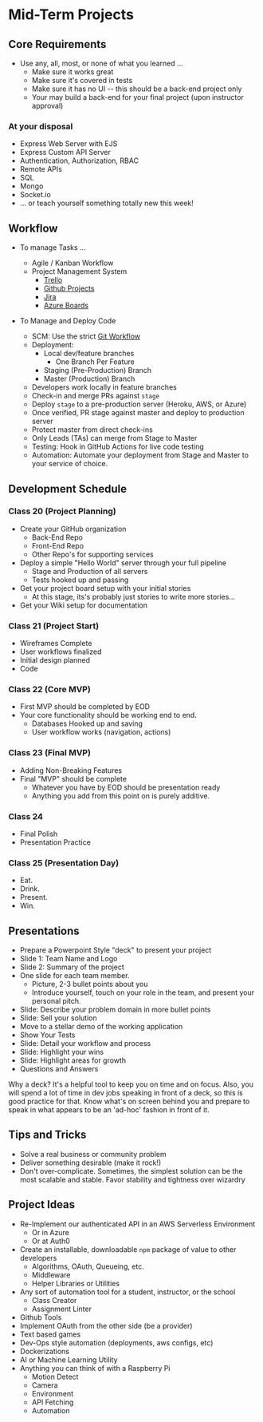 # Mid-Term Projects

## Core Requirements

- Use any, all, most, or none of what you learned ...
  - Make sure it works great
  - Make sure it's covered in tests
  - Make sure it has no UI -- this should be a back-end project only
  - Your may build a back-end for your final project (upon instructor approval)

### At your disposal

- Express Web Server with EJS
- Express Custom API Server
- Authentication, Authorization, RBAC
- Remote APIs
- SQL
- Mongo
- Socket.io
- ... or teach yourself something totally new this week!

## Workflow

- To manage Tasks ...
  - Agile / Kanban Workflow
  - Project Management System
    - [Trello](https://trello.com/b/2GAur1IN/open-shelf-a-book-wiki?menu=filter&filter=label:Lab%2014)
    - [Github Projects](https://help.github.com/articles/about-project-boards/)
    - [Jira](https://www.atlassian.com/software/jira)
    - [Azure Boards](https://azure.microsoft.com/en-us/services/devops/boards/)

- To Manage and Deploy Code
  - SCM: Use the strict [Git Workflow](https://www.atlassian.com/git/tutorials/comparing-workflows/gitflow-workflow)
  - Deployment:
    - Local dev/feature branches
      - One Branch Per Feature
    - Staging (Pre-Production) Branch
    - Master (Production) Branch
  - Developers work locally in feature branches
  - Check-in and merge PRs against `stage`
  - Deploy `stage` to a pre-production server (Heroku, AWS, or Azure)
  - Once verified, PR stage against master and deploy to production server
  - Protect master from direct check-ins
  - Only Leads (TAs) can merge from Stage to Master
  - Testing: Hook in GitHub Actions for live code testing
  - Automation: Automate your deployment from Stage and Master to your service of choice.

## Development Schedule

### Class 20 (Project Planning)

- Create your GitHub organization
  - Back-End Repo
  - Front-End Repo
  - Other Repo's for supporting services
- Deploy a simple "Hello World" server through your full pipeline
  - Stage and Production of all servers
  - Tests hooked up and passing
- Get your project board setup with your initial stories
  - At this stage, its's probably just stories to write more stories...
- Get your Wiki setup for documentation

### Class 21 (Project Start)

- Wireframes Complete
- User workflows finalized
- Initial design planned
- Code

### Class 22 (Core MVP)

- First MVP should be completed by EOD
- Your core functionality should be working end to end.
  - Databases Hooked up and saving
  - User workflow works (navigation, actions)

### Class 23 (Final MVP)

- Adding Non-Breaking Features
- Final "MVP" should be complete
  - Whatever you have by EOD should be presentation ready
  - Anything you add from this point on is purely additive.

### Class 24

- Final Polish
- Presentation Practice

### Class 25 (Presentation Day)

- Eat.
- Drink.
- Present.
- Win.

## Presentations

- Prepare a Powerpoint Style "deck" to present your project
- Slide 1: Team Name and Logo
- Slide 2: Summary of the project
- One slide for each team member.
  - Picture, 2-3 bullet points about you
  - Introduce yourself, touch on your role in the team, and present your personal pitch.
- Slide: Describe your problem domain in more bullet points
- Slide: Sell your solution
- Move to a stellar demo of the working application
- Show Your Tests
- Slide: Detail your workflow and process
- Slide: Highlight your wins
- Slide: Highlight areas for growth
- Questions and Answers

Why a deck? It's a helpful tool to keep you on time and on focus. Also, you will spend a lot of time in dev jobs speaking in front of a deck, so this is good practice for that. Know what's on screen behind you and prepare to speak in what appears to be an 'ad-hoc' fashion in front of it.

## Tips and Tricks

- Solve a real business or community problem
- Deliver something desirable (make it rock!)
- Don't over-complicate. Sometimes, the simplest solution can be the most scalable and stable. Favor stability and tightness over wizardry

## Project Ideas

- Re-Implement our authenticated API in an AWS Serverless Environment
  - Or in Azure
  - Or at Auth0
- Create an installable, downloadable `npm` package of value to other developers
  - Algorithms, OAuth, Queueing, etc.
  - Middleware
  - Helper Libraries or Utilities
- Any sort of automation tool for a student, instructor, or the school
  - Class Creator
  - Assignment Linter
- Github Tools
- Implement OAuth from the other side (be a provider)
- Text based games
- Dev-Ops style automation (deployments, aws configs, etc)
- Dockerizations
- AI or Machine Learning Utility
- Anything you can think of with a Raspberry Pi
  - Motion Detect
  - Camera
  - Environment
  - API Fetching
  - Automation
